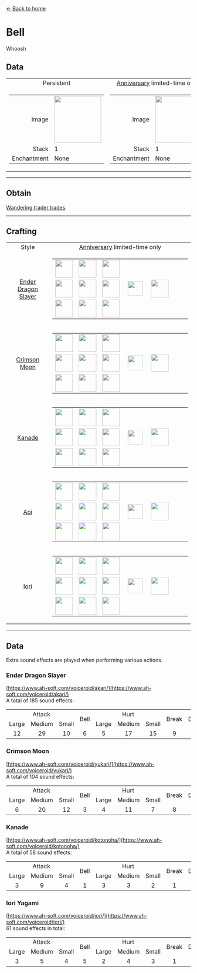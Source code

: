 [← Back to home](../)
# Bell
Whoosh

## Data
<table>
    <tr>
        <td align="center">Persistent</td>
        <td align="center"><a href="../feature/anniversary.md">Anniversary</a> limited-time only</td>
    </tr>
    <tr>
        <td>
            <table>
                <tr><td align="end">Image</td><td><img src="https://i.imgur.com/V0CIsFZ.png" width="128"/></td></tr>
                <tr><td align="end">Stack</td><td>1</td></tr>
                <tr><td align="end">Enchantment</td><td>None</td></tr>
            </table>
        </td>
        <td>
            <table>
                <tr><td align="end">Image</td><td><img src="https://i.imgur.com/GcZe1DG.png" width="128"/></td></tr>
                <tr><td align="end">Stack</td><td>1</td></tr>
                <tr><td align="end">Enchantment</td><td>None</td></tr>
            </table>
        </td>
    </tr>
</table>

---

## Obtain
[Wandering trader trades](../feature/enhanced_wandering_trader.md).

---

## Crafting
<table>
    <tr>
        <td align="center">Style</td>
        <td align="center"><a href="../feature/anniversary.md">Anniversary</a> limited-time only</td>
    </tr>
    <tr>
        <td align="center"><a href="#Ender Dragon Slayer">Ender Dragon Slayer</a></td>
        <td>
            <table>
                <tr><td><img src="https://i.imgur.com/For9m4S.png" width="48"/></td><td><img src="https://i.imgur.com/Nz7hGwj.png" width="48"/></td><td><img src="https://i.imgur.com/For9m4S.png" width="48"/></td><td colspan="3"></td></tr>
                <tr><td><img src="https://i.imgur.com/Nz7hGwj.png" width="48"/></td><td><img src="https://i.imgur.com/wl43BjZ.png" width="48"/></td><td><img src="https://i.imgur.com/Nz7hGwj.png" width="48"/></td><td width="70" align="center"><img src="https://i.imgur.com/VE0KqIE.png" width="40"/></td><td><img src="https://i.imgur.com/GcZe1DG.png" width="48"/></td><td width="70"></td></tr>
                <tr><td><img src="https://i.imgur.com/For9m4S.png" width="48"/></td><td><img src="https://i.imgur.com/Nz7hGwj.png" width="48"/></td><td><img src="https://i.imgur.com/For9m4S.png" width="48"/></td><td colspan="3"></td></tr>
            </table>
        </td>
    </tr>
    <tr>
        <td align="center"><a href="#Crimson Moon">Crimson Moon</a></td>
        <td>
            <table>
                <tr><td><img src="https://i.imgur.com/oy4arVO.png" width="48"/></td><td><img src="https://i.imgur.com/Nz7hGwj.png" width="48"/></td><td><img src="https://i.imgur.com/oy4arVO.png" width="48"/></td><td colspan="3"></td></tr>
                <tr><td><img src="https://i.imgur.com/Nz7hGwj.png" width="48"/></td><td><img src="https://i.imgur.com/wl43BjZ.png" width="48"/></td><td><img src="https://i.imgur.com/Nz7hGwj.png" width="48"/></td><td width="70" align="center"><img src="https://i.imgur.com/VE0KqIE.png" width="40"/></td><td><img src="https://i.imgur.com/GcZe1DG.png" width="48"/></td><td width="70"></td></tr>
                <tr><td><img src="https://i.imgur.com/oy4arVO.png" width="48"/></td><td><img src="https://i.imgur.com/Nz7hGwj.png" width="48"/></td><td><img src="https://i.imgur.com/oy4arVO.png" width="48"/></td><td colspan="3"></td></tr>
            </table>
        </td>
    </tr>
    <tr>
        <td align="center"><a href="#Kanade">Kanade</a></td>
        <td>
            <table>
                <tr><td><img src="https://i.imgur.com/2zBzrvI.png" width="48"/></td><td><img src="https://i.imgur.com/Nz7hGwj.png" width="48"/></td><td><img src="https://i.imgur.com/2zBzrvI.png" width="48"/></td><td colspan="3"></td></tr>
                <tr><td><img src="https://i.imgur.com/Nz7hGwj.png" width="48"/></td><td><img src="https://i.imgur.com/wl43BjZ.png" width="48"/></td><td><img src="https://i.imgur.com/Nz7hGwj.png" width="48"/></td><td width="70" align="center"><img src="https://i.imgur.com/VE0KqIE.png" width="40"/></td><td><img src="https://i.imgur.com/GcZe1DG.png" width="48"/></td><td width="70"></td></tr>
                <tr><td><img src="https://i.imgur.com/2zBzrvI.png" width="48"/></td><td><img src="https://i.imgur.com/Nz7hGwj.png" width="48"/></td><td><img src="https://i.imgur.com/2zBzrvI.png" width="48"/></td><td colspan="3"></td></tr>
            </table>
        </td>
    </tr>
    <tr>
        <td align="center"><a href="#Aoi">Aoi</a></td>
        <td>
            <table>
                <tr><td><img src="https://i.imgur.com/tdDZdWW.png" width="48"/></td><td><img src="https://i.imgur.com/Nz7hGwj.png" width="48"/></td><td><img src="https://i.imgur.com/tdDZdWW.png" width="48"/></td><td colspan="3"></td></tr>
                <tr><td><img src="https://i.imgur.com/Nz7hGwj.png" width="48"/></td><td><img src="https://i.imgur.com/wl43BjZ.png" width="48"/></td><td><img src="https://i.imgur.com/Nz7hGwj.png" width="48"/></td><td width="70" align="center"><img src="https://i.imgur.com/VE0KqIE.png" width="40"/></td><td><img src="https://i.imgur.com/GcZe1DG.png" width="48"/></td><td width="70"></td></tr>
                <tr><td><img src="https://i.imgur.com/tdDZdWW.png" width="48"/></td><td><img src="https://i.imgur.com/Nz7hGwj.png" width="48"/></td><td><img src="https://i.imgur.com/tdDZdWW.png" width="48"/></td><td colspan="3"></td></tr>
            </table>
        </td>
    </tr>
    <tr>
        <td align="center"><a href="#Iori">Iori</a></td>
        <td>
            <table>
                <tr><td><img src="https://i.imgur.com/coNUdm3.png" width="48"/></td><td><img src="https://i.imgur.com/Nz7hGwj.png" width="48"/></td><td><img src="https://i.imgur.com/coNUdm3.png" width="48"/></td><td colspan="3"></td></tr>
                <tr><td><img src="https://i.imgur.com/Nz7hGwj.png" width="48"/></td><td><img src="https://i.imgur.com/wl43BjZ.png" width="48"/></td><td><img src="https://i.imgur.com/Nz7hGwj.png" width="48"/></td><td width="70" align="center"><img src="https://i.imgur.com/VE0KqIE.png" width="40"/></td><td><img src="https://i.imgur.com/GcZe1DG.png" width="48"/></td><td width="70"></td></tr>
                <tr><td><img src="https://i.imgur.com/coNUdm3.png" width="48"/></td><td><img src="https://i.imgur.com/Nz7hGwj.png" width="48"/></td><td><img src="https://i.imgur.com/coNUdm3.png" width="48"/></td><td colspan="3"></td></tr>
            </table>
        </td>
    </tr>
</table>

---

## Data
Extra sound effects are played when performing various actions.

### Ender Dragon Slayer
[https://www.ah-soft.com/voiceroid/akari/](https://www.ah-soft.com/voiceroid/akari/)  
A total of 185 sound effects:
<table>
    <tr><td align="center" colspan="3">Attack</td><td align="center" rowspan="2">Bell</td><td align="center" colspan="3">Hurt</td><td align="center" rowspan="2">Break</td><td align="center" rowspan="2">Destroy</td><td align="center" rowspan="2">Fall</td><td align="center" rowspan="2">Eat</td><td align="center" rowspan="2">Pickup</td><td align="center" rowspan="2">Place</td><td align="center" rowspan="2">Burp</td><td align="center" rowspan="2">Jump</td><td align="center" rowspan="2">Idle</td><td align="center" rowspan="2">Teleport</td><td align="center" colspan="2">Level Up</td></tr>
    <tr><td align="center">Large</td><td align="center">Medium</td><td align="center">Small</td><td align="center">Large</td><td align="center">Medium</td><td align="center">Small</td><td align="center">Failed</td><td align="center">Success</td></tr>
    <tr><td align="center">12</td><td align="center">29</td><td align="center">10</td><td align="center">6</td><td align="center">5</td><td align="center">17</td><td align="center">15</td><td align="center">9</td><td align="center">10</td><td align="center">4</td><td align="center">4</td><td align="center">3</td><td align="center">3</td><td align="center">12</td><td align="center">6</td><td align="center">6</td><td align="center">15</td><td align="center">8</td><td align="center">11</td></tr>
</table>

### Crimson Moon
[https://www.ah-soft.com/voiceroid/yukari/](https://www.ah-soft.com/voiceroid/yukari/)  
A total of 104 sound effects:
<table>
    <tr><td align="center" colspan="3">Attack</td><td align="center" rowspan="2">Bell</td><td align="center" colspan="3">Hurt</td><td align="center" rowspan="2">Break</td><td align="center" rowspan="2">Destroy</td><td align="center" rowspan="2">Fall</td><td align="center" rowspan="2">Eat</td><td align="center" rowspan="2">Pickup</td><td align="center" rowspan="2">Place</td><td align="center" rowspan="2">Burp</td><td align="center" rowspan="2">Jump</td><td align="center" rowspan="2">Idle</td><td align="center" rowspan="2">Teleport</td><td align="center" colspan="2">Level Up</td></tr>
    <tr><td align="center">Large</td><td align="center">Medium</td><td align="center">Small</td><td align="center">Large</td><td align="center">Medium</td><td align="center">Small</td><td align="center">Failed</td><td align="center">Success</td></tr>
    <tr><td align="center">6</td><td align="center">20</td><td align="center">12</td><td align="center">3</td><td align="center">4</td><td align="center">11</td><td align="center">7</td><td align="center">8</td><td align="center">3</td><td align="center">1</td><td align="center">3</td><td align="center">1</td><td align="center">3</td><td align="center">3</td><td align="center">3</td><td align="center">9</td><td align="center">3</td><td align="center">2</td><td align="center">2</td></tr>
</table>

### Kanade
[https://www.ah-soft.com/voiceroid/kotonoha/](https://www.ah-soft.com/voiceroid/kotonoha/)  
A total of 58 sound effects:
<table>
    <tr><td align="center" colspan="3">Attack</td><td align="center" rowspan="2">Bell</td><td align="center" colspan="3">Hurt</td><td align="center" rowspan="2">Break</td><td align="center" rowspan="2">Destroy</td><td align="center" rowspan="2">Fall</td><td align="center" rowspan="2">Eat</td><td align="center" rowspan="2">Pickup</td><td align="center" rowspan="2">Place</td><td align="center" rowspan="2">Burp</td><td align="center" rowspan="2">Jump</td><td align="center" rowspan="2">Idle</td><td align="center" rowspan="2">Teleport</td><td align="center" colspan="2">Level Up</td></tr>
    <tr><td align="center">Large</td><td align="center">Medium</td><td align="center">Small</td><td align="center">Large</td><td align="center">Medium</td><td align="center">Small</td><td align="center">Failed</td><td align="center">Success</td></tr>
    <tr><td align="center">3</td><td align="center">9</td><td align="center">4</td><td align="center">1</td><td align="center">3</td><td align="center">3</td><td align="center">2</td><td align="center">1</td><td align="center">3</td><td align="center">1</td><td align="center">3</td><td align="center">1</td><td align="center">1</td><td align="center">6</td><td align="center">1</td><td align="center">6</td><td align="center">4</td><td align="center">5</td><td align="center">1</td></tr>
</table>

### Iori Yagami
[https://www.ah-soft.com/voiceroid/iori/](https://www.ah-soft.com/voiceroid/iori/)  
61 sound effects in total:
<table>
    <tr><td align="center" colspan="3">Attack</td><td align="center" rowspan="2">Bell</td><td align="center" colspan="3">Hurt</td><td align="center" rowspan="2">Break</td><td align="center" rowspan="2">Destroy</td><td align="center" rowspan="2">Fall</td><td align="center" rowspan="2">Eat</td><td align="center" rowspan="2">Pickup</td><td align="center" rowspan="2">Place</td><td align="center" rowspan="2">Burp</td><td align="center" rowspan="2">Jump</td><td align="center" rowspan="2">Idle</td><td align="center" rowspan="2">Teleport</td><td align="center" colspan="2">Level Up</td></tr>
    <tr><td align="center">Large</td><td align="center">Medium</td><td align="center">Small</td><td align="center">Large</td><td align="center">Medium</td><td align="center">Small</td><td align="center">Failed</td><td align="center">Success</td></tr>
    <tr><td align="center">3</td><td align="center">5</td><td align="center">4</td><td align="center">5</td><td align="center">2</td><td align="center">4</td><td align="center">3</td><td align="center">1</td><td align="center">4</td><td align="center">1</td><td align="center">2</td><td align="center">1</td><td align="center">2</td><td align="center">6</td><td align="center">3</td><td align="center">3</td><td align="center">3</td><td align="center">6</td><td align="center">3</td></tr>
</table>

